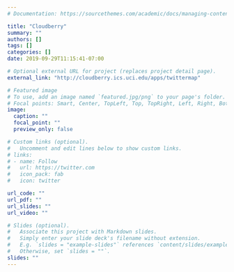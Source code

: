 ```yaml
---
# Documentation: https://sourcethemes.com/academic/docs/managing-content/

title: "Cloudberry"
summary: ""
authors: []
tags: []
categories: []
date: 2019-09-29T11:15:41-07:00

# Optional external URL for project (replaces project detail page).
external_link: "http://cloudberry.ics.uci.edu/apps/twittermap"

# Featured image
# To use, add an image named `featured.jpg/png` to your page's folder.
# Focal points: Smart, Center, TopLeft, Top, TopRight, Left, Right, BottomLeft, Bottom, BottomRight.
image:
  caption: ""
  focal_point: ""
  preview_only: false

# Custom links (optional).
#   Uncomment and edit lines below to show custom links.
# links:
# - name: Follow
#   url: https://twitter.com
#   icon_pack: fab
#   icon: twitter

url_code: ""
url_pdf: ""
url_slides: ""
url_video: ""

# Slides (optional).
#   Associate this project with Markdown slides.
#   Simply enter your slide deck's filename without extension.
#   E.g. `slides = "example-slides"` references `content/slides/example-slides.md`.
#   Otherwise, set `slides = ""`.
slides: ""
---
```


